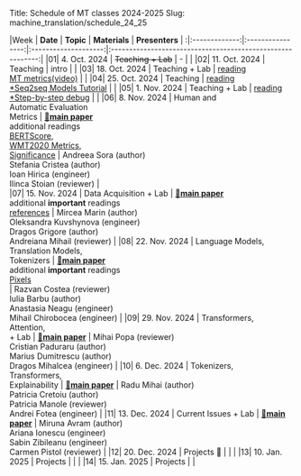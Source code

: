 Title: Schedule of MT classes 2024-2025
Slug: machine_translation/schedule_24_25




|Week |    **Date**   |     **Topic**    | **Materials** |                       **Presenters**                       |
:|:-------------:|:----------------:|:--------------------:|:----------------------------------------------------------:|
|01|  4. Oct. 2024 | <del>Teaching + Lab</del>      |   -   |                                                            | 
|02| 11. Oct. 2024 | Teaching         |      intro               |                                                            | 
|03| 18. Oct. 2024 | Teaching + Lab         |  [reading](https://nlp.unibuc.ro/machine_translation/bibliography.html#eval)<br />[MT metrics(video)](https://slideslive.com/38924201/1-metrics-of-mt-quality)                |                                                            | 
|04| 25. Oct. 2024 | Teaching         |  [reading](https://nlp.unibuc.ro/machine_translation/bibliography.html#neural)<br />[\*Seq2seq Models Tutorial](https://lena-voita.github.io/nlp_course/seq2seq_and_attention.html)                    |                                                            |
|05|  1. Nov. 2024 | Teaching + Lab         |  [reading](https://nlp.unibuc.ro/machine_translation/bibliography.html#trans)<br />[\*Step-by-step debug](https://github.com/pbloem/former/)                    |                                                            |
|06|  8. Nov. 2024 |  Human and<br />Automatic Evaluation<br />Metrics                                     |    [🤔**main paper**](tba)<br />additional readings<br />[BERTScore](https://arxiv.org/pdf/1904.09675.pdf),<br />[WMT2020 Metrics](https://www2.statmt.org/wmt24/metrics-task.html),<br />[Significance](https://aclanthology.org/D14-1020.pdf)         |   Andreea Sora (author) <br /> Stefania Cristea (author) <br /> Ioan Hirica (engineer) <br /> Ilinca Stoian (reviewer)                             |     
|07| 15. Nov. 2024 |  Data Acquisition  + Lab                                    |        [🤔**main paper**](tba)<br />additional **important** readings<br />[references](https://nlp.unibuc.ro/machine_translation/bibliography.html#data)                                                                                                                                                                                    |   Mircea Marin (author) <br /> Oleksandra Kuvshynova (engineer) <br /> Dragos Grigore (author) <br /> Andreiana Mihail (reviewer)                  |
|08| 22. Nov. 2024 |  Language Models,<br />Translation Models,<br />Tokenizers     |    [🤔**main paper**](tba) <br />additional **important** readings<br /> [Pixels](https://openreview.net/forum?id=FkSp8VW8RjH) <br />                                                                                                                                          |   Razvan Costea (reviewer) <br /> Iulia Barbu (author) <br /> Anastasia Neagu (engineer) <br /> Mihail Chirobocea (engineer)                       |
|09| 29. Nov. 2024 |  Transformers,<br />Attention,<br /> + Lab                   |     [🤔**main paper**](tba)                                                                                                                                                                                                                                                      |   Mihai Popa (reviewer) <br /> Cristian Paduraru (author) <br /> Marius Dumitrescu (author) <br /> Dragos Mihalcea (engineer)                      |
|10|  6. Dec. 2024 |  Tokenizers,<br />Transformers,<br />Explainability                                   |        [🤔**main paper**](tba)                                                                                                                                                                                                                          |   Radu Mihai (author) <br /> Patricia Cretoiu (author) <br /> Patricia Manole (reviewer) <br /> Andrei Fotea (engineer)                            |
|11| 13. Dec. 2024 |  Current Issues + Lab                                   |        [🤔**main paper**](tba)                                                                                                                                                                                                                                                        |   Miruna Avram (author) <br /> Ariana Ionescu (engineer) <br /> Sabin Zibileanu (engineer) <br /> Carmen Pistol (reviewer)                         |
|12| 20. Dec. 2024 | Projects 🌲      |                      |                                                            |
|13| 10. Jan. 2025 | Projects         |                      |                                                            |
|14| 15. Jan. 2025 | Projects         |                      |             